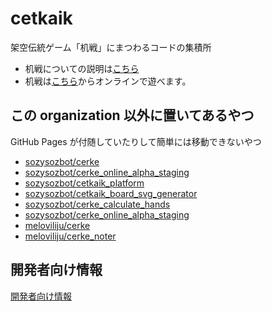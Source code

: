 # cetkaik
架空伝統ゲーム「机戦」にまつわるコードの集積所

- 机戦についての説明は[こちら](https://sites.google.com/view/cet2kaik)
- 机戦は[こちら](http://jurliyuuri.com/cerke_online_alpha/entrance.html)からオンラインで遊べます。


## この organization 以外に置いてあるやつ

GitHub Pages が付随していたりして簡単には移動できないやつ
 - [sozysozbot/cerke](https://github.com/sozysozbot/cerke)
 - [sozysozbot/cerke_online_alpha_staging](https://github.com/sozysozbot/cerke_online_alpha_staging)
 - [sozysozbot/cetkaik_platform](https://github.com/sozysozbot/cetkaik_platform)
 - [sozysozbot/cetkaik_board_svg_generator](https://github.com/sozysozbot/cetkaik_board_svg_generator)
 - [sozysozbot/cerke_calculate_hands](https://github.com/sozysozbot/cerke_calculate_hands)
 - [sozysozbot/cerke_online_alpha_staging](https://github.com/sozysozbot/cerke_online_alpha_staging)
 - [meloviliju/cerke](https://github.com/meloviliju/cerke)
 - [meloviliju/cerke_noter](https://github.com/meloviliju/cerke_noter)

## 開発者向け情報

[開発者向け情報](developers/index.md)
